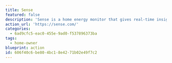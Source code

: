 ```yaml
---
title: Sense
featured: false
description: 'Sense is a home energy monitor that gives real-time insight into your home’s energy usage. Sense gives people the knowledge they need to reduce their energy costs and usage, with profound effects on the environment- the company estimates that its users are saving a total of 53 million pounds of CO2 annually.'
action_url: 'https://sense.com/'
categories:
  - 6ad9cfc5-eac0-455e-9ad0-f537896373ba
tags:
  - home-owner
blueprint: action
id: 606f40c6-be80-4bc1-8e42-71b02e49f7c2
---
```

